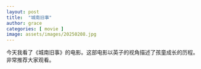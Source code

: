 ```yaml
---
layout: post
title:  "城南旧事"
author: grace
categories: [ movie ]
image: assets/images/20250208.jpg
---
```

今天我看了《城南旧事》的电影。这部电影以英子的视角描述了孩童成长的历程。非常推荐大家观看。
